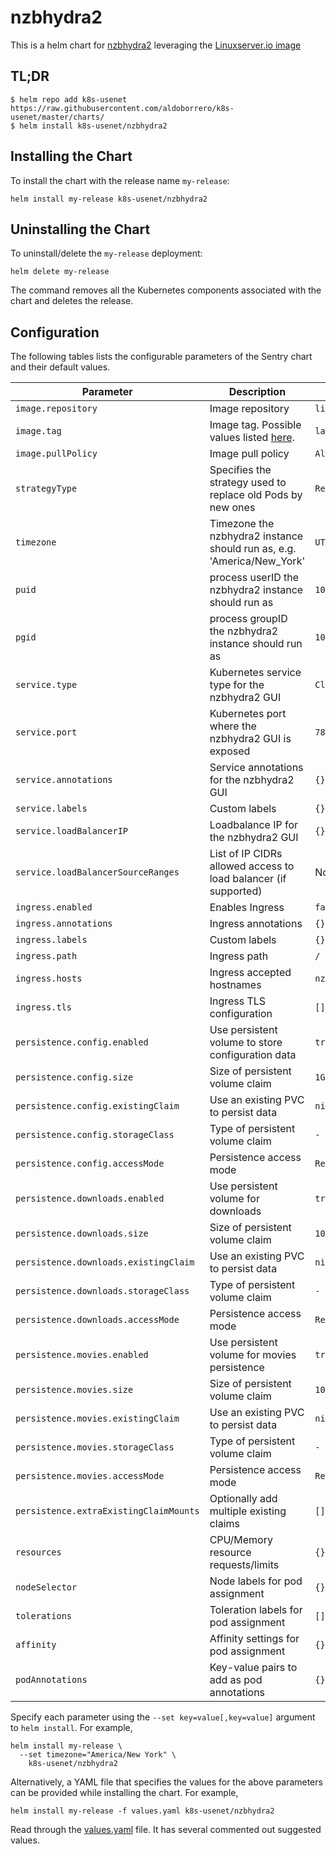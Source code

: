 # nzbhydra2

This is a helm chart for [nzbhydra2](https://github.com/nzbhydra2/nzbhydra2/) leveraging the [Linuxserver.io image](https://hub.docker.com/r/linuxserver/nzbhydra2/)

## TL;DR

```shell
$ helm repo add k8s-usenet https://raw.githubusercontent.com/aldoborrero/k8s-usenet/master/charts/
$ helm install k8s-usenet/nzbhydra2
```

## Installing the Chart

To install the chart with the release name `my-release`:

```console
helm install my-release k8s-usenet/nzbhydra2
```

## Uninstalling the Chart

To uninstall/delete the `my-release` deployment:

```console
helm delete my-release
```

The command removes all the Kubernetes components associated with the chart and deletes the release.

## Configuration

The following tables lists the configurable parameters of the Sentry chart and their default values.

| Parameter                              | Description                                                                                     | Default                 |
| -------------------------------------- | ----------------------------------------------------------------------------------------------- | ----------------------- |
| `image.repository`                     | Image repository                                                                                | `linuxserver/nzbhydra2` |
| `image.tag`                            | Image tag. Possible values listed [here](https://hub.docker.com/r/linuxserver/nzbhydra2/tags/). | `latest`          |
| `image.pullPolicy`                     | Image pull policy                                                                               | `Always`                |
| `strategyType`                         | Specifies the strategy used to replace old Pods by new ones                                     | `Recreate`              |
| `timezone`                             | Timezone the nzbhydra2 instance should run as, e.g. 'America/New_York'                          | `UTC`                   |
| `puid`                                 | process userID the nzbhydra2 instance should run as                                             | `1001`                  |
| `pgid`                                 | process groupID the nzbhydra2 instance should run as                                            | `1001`                  |
| `service.type`                         | Kubernetes service type for the nzbhydra2 GUI                                                   | `ClusterIP`             |
| `service.port`                         | Kubernetes port where the nzbhydra2 GUI is exposed                                              | `7878`                  |
| `service.annotations`                  | Service annotations for the nzbhydra2 GUI                                                       | `{}`                    |
| `service.labels`                       | Custom labels                                                                                   | `{}`                    |
| `service.loadBalancerIP`               | Loadbalance IP for the nzbhydra2 GUI                                                            | `{}`                    |
| `service.loadBalancerSourceRanges`     | List of IP CIDRs allowed access to load balancer (if supported)                                 | None                    |
| `ingress.enabled`                      | Enables Ingress                                                                                 | `false`                 |
| `ingress.annotations`                  | Ingress annotations                                                                             | `{}`                    |
| `ingress.labels`                       | Custom labels                                                                                   | `{}`                    |
| `ingress.path`                         | Ingress path                                                                                    | `/`                     |
| `ingress.hosts`                        | Ingress accepted hostnames                                                                      | `nzbhydra2.local`       |
| `ingress.tls`                          | Ingress TLS configuration                                                                       | `[]`                    |
| `persistence.config.enabled`           | Use persistent volume to store configuration data                                               | `true`                  |
| `persistence.config.size`              | Size of persistent volume claim                                                                 | `1Gi`                   |
| `persistence.config.existingClaim`     | Use an existing PVC to persist data                                                             | `nil`                   |
| `persistence.config.storageClass`      | Type of persistent volume claim                                                                 | `-`                     |
| `persistence.config.accessMode`        | Persistence access mode                                                                         | `ReadWriteOnce`         |
| `persistence.downloads.enabled`        | Use persistent volume for downloads                                                             | `true`                  |
| `persistence.downloads.size`           | Size of persistent volume claim                                                                 | `10Gi`                  |
| `persistence.downloads.existingClaim`  | Use an existing PVC to persist data                                                             | `nil`                   |
| `persistence.downloads.storageClass`   | Type of persistent volume claim                                                                 | `-`                     |
| `persistence.downloads.accessMode`     | Persistence access mode                                                                         | `ReadWriteOnce`         |
| `persistence.movies.enabled`           | Use persistent volume for movies persistence                                                    | `true`                  |
| `persistence.movies.size`              | Size of persistent volume claim                                                                 | `10Gi`                  |
| `persistence.movies.existingClaim`     | Use an existing PVC to persist data                                                             | `nil`                   |
| `persistence.movies.storageClass`      | Type of persistent volume claim                                                                 | `-`                     |
| `persistence.movies.accessMode`        | Persistence access mode                                                                         | `ReadWriteOnce`         |
| `persistence.extraExistingClaimMounts` | Optionally add multiple existing claims                                                         | `[]`                    |
| `resources`                            | CPU/Memory resource requests/limits                                                             | `{}`                    |
| `nodeSelector`                         | Node labels for pod assignment                                                                  | `{}`                    |
| `tolerations`                          | Toleration labels for pod assignment                                                            | `[]`                    |
| `affinity`                             | Affinity settings for pod assignment                                                            | `{}`                    |
| `podAnnotations`                       | Key-value pairs to add as pod annotations                                                       | `{}`                    |

Specify each parameter using the `--set key=value[,key=value]` argument to `helm install`. For example,

```console
helm install my-release \
  --set timezone="America/New York" \
    k8s-usenet/nzbhydra2
```

Alternatively, a YAML file that specifies the values for the above parameters can be provided while installing the chart. For example,

```console
helm install my-release -f values.yaml k8s-usenet/nzbhydra2
```

Read through the [values.yaml](values.yaml) file. It has several commented out suggested values.
